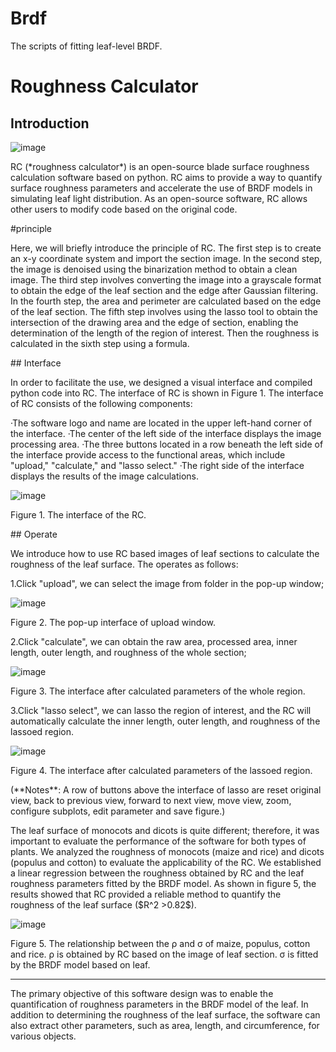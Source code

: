 # Brdf
The scripts of fitting leaf-level BRDF.
# Roughness Calculator
## Introduction
![image](https://user-images.githubusercontent.com/76147378/233330409-13dd52e5-1afb-45a4-a0bc-552e8764b721.png)
<p>RC (*roughness calculator*) is an open-source blade surface roughness calculation software based on python. RC aims to provide a way to quantify surface roughness parameters and accelerate the use of BRDF models in simulating leaf light distribution. As an open-source software, RC allows other users to modify code based on the original code.</p>
#principle
<p>Here, we will briefly introduce the principle of RC. The first step is to create an x-y coordinate system and import the section image. In the second step, the image is denoised using the binarization method to obtain a clean image. The third step involves converting the image into a grayscale format to obtain the edge of the leaf section and the edge after Gaussian filtering. In the fourth step, the area and perimeter are calculated based on the edge of the leaf section. The fifth step involves using the lasso tool to obtain the intersection of the drawing area and the edge of section, enabling the determination of the length of the region of interest. Then the roughness is calculated in the sixth step using a formula.</p>
## Interface
<p>In order to facilitate the use, we designed a visual interface and compiled python code into RC. The interface of RC is shown in Figure 1. The interface of RC consists of the following components:</p>
·The software logo and name are located in the upper left-hand corner of the interface.
·The center of the left side of the interface displays the image processing area.
·The three buttons located in a row beneath the left side of the interface provide access to the functional areas, which include "upload," "calculate," and "lasso select."
·The right side of the interface displays the results of the image calculations.

![image](https://user-images.githubusercontent.com/76147378/233330445-9560ce49-d866-4fe3-abb5-f2e52a2b6b26.png)
<p>Figure 1. The interface of the RC.</p>
## Operate
<p>We introduce how to use RC based images of leaf sections to calculate the roughness of the leaf surface. The operates as follows:</p>
<p>1.Click "upload", we can select the image from folder in the pop-up window;</p>

![image](https://user-images.githubusercontent.com/76147378/233330484-30bdd531-8c5f-4480-8f9f-28adc647d685.png)
<p>Figure 2. The pop-up interface of upload window.</p>
<p>2.Click "calculate", we can obtain the raw area, processed area, inner length, outer length, and roughness of the whole section;</p>

![image](https://user-images.githubusercontent.com/76147378/233330514-0143823e-f20b-440f-aea3-3f325f61ac23.png)
<p>Figure 3. The interface after calculated parameters of the whole region.</p>
<p>3.Click "lasso select", we can lasso the region of interest, and the RC will automatically calculate the inner length, outer length, and roughness of the lassoed region.</p>

![image](https://user-images.githubusercontent.com/76147378/233330545-5d167fbd-14ce-4d95-9314-7abfda3d92a9.png)
<p>Figure 4. The interface after calculated parameters of the lassoed region.</p>
<p>(**Notes**: A row of buttons above the interface of lasso are reset original view, back to previous view, forward to next view, move view, zoom, configure subplots, edit parameter and save figure.)</p>
<p>The leaf surface of monocots and dicots is quite different; therefore, it was important to evaluate the performance of the software for both types of plants. We analyzed the roughness of monocots (maize and rice) and dicots (populus and cotton) to evaluate the applicability of the RC. We established a linear regression between the roughness obtained by RC and the leaf roughness parameters fitted by the BRDF model. As shown in figure 5, the results showed that RC provided a reliable method to quantify the roughness of the leaf surface ($R^2 >0.82$).</p>   

![image](https://user-images.githubusercontent.com/76147378/233330570-ade102bb-dbf6-4e97-b6e9-280a369689a7.png)
<p>Figure 5. The relationship between the ρ and σ of maize, populus, cotton and rice. ρ is obtained by RC based on the image of leaf section. σ is fitted by the BRDF model based on leaf. </p>

---
<p>The primary objective of this software design was to enable the quantification of roughness parameters in the BRDF model of the leaf. In addition to determining the roughness of the leaf surface, the software can also extract other parameters, such as area, length, and circumference, for various objects. </p>


